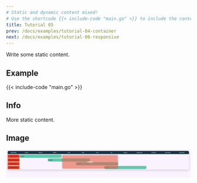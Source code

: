 ```yaml
---
# Static and dynamic content mixed!
# Use the shortcode {{< include-code "main.go" >}} to include the content of the file as a go-code block.
title: Tutorial 05
prev: /docs/examples/tutorial-04-container
next: /docs/examples/tutorial-06-responsive
---
```


Write some static content.

## Example
{{< include-code "main.go" >}}

## Info
More static content.

## Image
![](screenshot-01.png)
